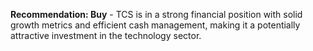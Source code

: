 **Recommendation: Buy** - TCS is in a strong financial position with solid growth metrics and efficient cash management, making it a potentially attractive investment in the technology sector.